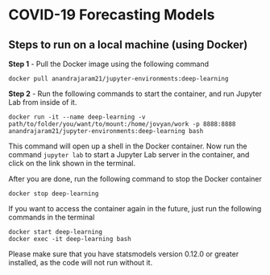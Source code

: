 # COVID-19 Forecasting Models

## Steps to run on a local machine (using Docker)

**Step 1** - Pull the Docker image using the following command

```
docker pull anandrajaram21/jupyter-environments:deep-learning
```

**Step 2** - Run the following commands to start the container, and run Jupyter Lab from inside of it.

```
docker run -it --name deep-learning -v path/to/folder/you/want/to/mount:/home/jovyan/work -p 8888:8888 anandrajaram21/jupyter-environments:deep-learning bash
```

This command will open up a shell in the Docker container. Now run the command `jupyter lab` to start a Jupyter Lab server in the container, and click on the link shown in the terminal.

After you are done, run the following command to stop the Docker container

```
docker stop deep-learning
```

If you want to access the container again in the future, just run the following commands in the terminal

```
docker start deep-learning
docker exec -it deep-learning bash
```

Please make sure that you have statsmodels version 0.12.0 or greater installed, as the code will not run without it.


